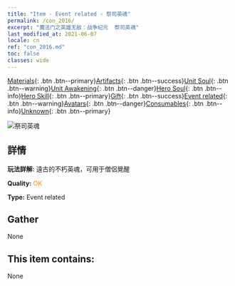 ```yaml
---
title: "Item - Event related - 祭司英魂"
permalink: /con_2016/
excerpt: "魔法门之英雄无敌：战争纪元  祭司英魂"
last_modified_at: 2021-06-07
locale: cn
ref: "con_2016.md"
toc: false
classes: wide
---
```

 [Materials](/ItemsCN/){: .btn .btn--primary}[Artifacts](/ItemsCN/Artifacts/){: .btn .btn--success}[Unit Soul](/ItemsCN/UnitSoul/){: .btn .btn--warning}[Unit Awakening](/ItemsCN/UnitAwakening/){: .btn .btn--danger}[Hero Soul](/ItemsCN/HeroSoul/){: .btn .btn--info}[Hero Skill](/ItemsCN/HeroSkill/){: .btn .btn--primary}[Gift](/ItemsCN/Gift/){: .btn .btn--success}[Event related](/ItemsCN/Events/){: .btn .btn--warning}[Avatars](/ItemsCN/Avatars/){: .btn .btn--danger}[Consumables](/ItemsCN/Consumables/){: .btn .btn--info}[Unknown](/ItemsCN/Unknown/){: .btn .btn--primary}

 ![祭司英魂](/images/t/juexing_105.jpg)

## 詳情
 **玩法詳解:** 遠古的不朽英魂，可用于僧侶覺醒

 **Quality:** <span style="color: #FF8C00">OK</span>

 **Type:** Event related

## Gather

  None

## This item contains:

  None

